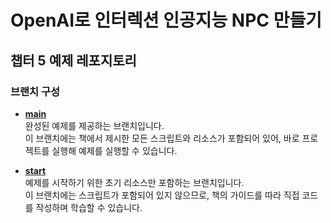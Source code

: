 # OpenAI로 인터렉션 인공지능 NPC 만들기
## 챕터 5 예제 레포지토리

### 브랜치 구성

- **[main](https://github.com/pjhppo/OpenAI_Chapter5.git)**  
완성된 예제를 제공하는 브랜치입니다. <br>
이 브랜치에는 책에서 제시한 모든 스크립트와 리소스가 포함되어 있어, 바로 프로젝트를 실행해 예제를 실행할 수 있습니다.

- **[start](https://github.com/pjhppo/OpenAI_Chapter5/tree/Start)**  
예제를 시작하기 위한 초기 리소스만 포함하는 브랜치입니다. <br>
이 브랜치에는 스크립트가 포함되어 있지 않으므로, 책의 가이드를 따라 직접 코드를 작성하며 학습할 수 있습니다.
